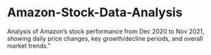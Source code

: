 # Amazon-Stock-Data-Analysis
Analysis of Amazon’s stock performance from Dec 2020 to Nov 2021, showing daily price changes, key growth/decline periods, and overall market trends.”
